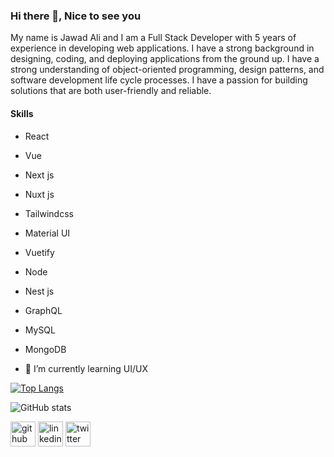 ### Hi there 👋, Nice to see you
My name is Jawad Ali and I am a Full Stack Developer with 5 years of experience in developing web applications. I have a strong background in designing, coding, and deploying applications from the ground up. I have a strong understanding of object-oriented programming, design patterns, and software development life cycle processes. I have a passion for building solutions that are both user-friendly and reliable.

#### Skills
- React
- Vue
- Next js
- Nuxt js
- Tailwindcss
- Material UI
- Vuetify
- Node
- Nest js
- GraphQL
- MySQL
- MongoDB

- 🌱 I’m currently learning UI/UX


[![Top Langs](https://github-readme-stats.vercel.app/api/top-langs/?username=thejawadali)](https://github.com/anuraghazra/github-readme-stats)

![GitHub stats](https://github-readme-stats.vercel.app/api?username=thejawadali&show_icons=true)  


[<img src='https://cdn.jsdelivr.net/npm/simple-icons@3.0.1/icons/github.svg' alt='github' height='40'>](https://github.com/thejawadali)  [<img src='https://cdn.jsdelivr.net/npm/simple-icons@3.0.1/icons/linkedin.svg' alt='linkedin' height='40'>](https://www.linkedin.com/in/jawad-ali-23a00712a/)  [<img src='https://cdn.jsdelivr.net/npm/simple-icons@3.0.1/icons/twitter.svg' alt='twitter' height='40'>](https://twitter.com/@JawadAl57763802)  
